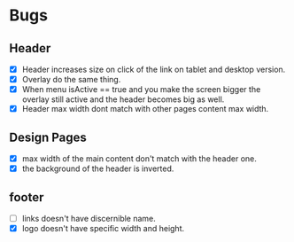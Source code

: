 # Bugs

## Header

- [x] Header increases size on click of the link on tablet and desktop version.
- [x] Overlay do the same thing.
- [x] When menu isActive == true and you make the screen bigger the overlay still active and the header becomes big as well.
- [x] Header max width dont match with other pages content max width.

## Design Pages

- [x] max width of the main content don't match with the header one.
- [x] the background of the header is inverted.

## footer

- [ ] links doesn't have discernible name.
- [x] logo doesn't have specific width and height.